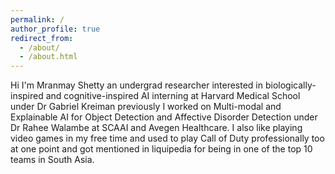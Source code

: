 ```yaml
---
permalink: /
author_profile: true
redirect_from: 
  - /about/
  - /about.html
---
```


Hi I'm Mranmay Shetty an undergrad researcher interested in biologically-inspired and cognitive-inspired AI interning at Harvard Medical School under Dr Gabriel Kreiman previously I worked on Multi-modal and Explainable AI for Object Detection and Affective Disorder Detection under Dr Rahee Walambe at SCAAI and Avegen Healthcare. I also like playing video games in my free time and used to play Call of Duty professionally too at one point and got mentioned in liquipedia for being in one of the top 10 teams in South Asia.
